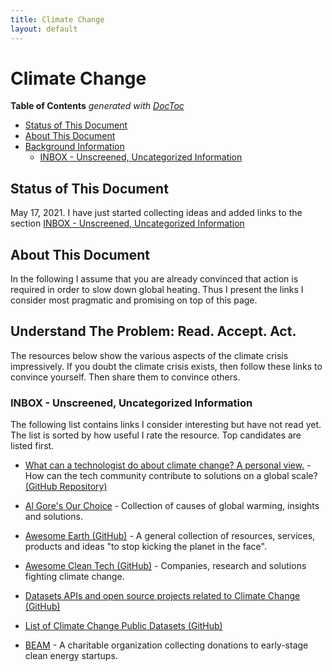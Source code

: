 ```yaml
---
title: Climate Change
layout: default
---
```


# Climate Change

<!-- START doctoc generated TOC please keep comment here to allow auto update -->
<!-- DON'T EDIT THIS SECTION, INSTEAD RE-RUN doctoc TO UPDATE -->
**Table of Contents**  *generated with [DocToc](https://github.com/thlorenz/doctoc)*

- [Status of This Document](#status-of-this-document)
- [About This Document](#about-this-document)
- [Background Information](#background-information)
  - [INBOX - Unscreened, Uncategorized Information](#inbox---unscreened-uncategorized-information)

<!-- END doctoc generated TOC please keep comment here to allow auto update -->

## Status of This Document

May 17, 2021. I have just started collecting ideas and added links to the section [INBOX - Unscreened, Uncategorized Information](#inbox---unscreened-uncategorized-information)

## About This Document

In the following I assume that you are already convinced that action is required in order to slow down global heating. Thus I present the links I consider most pragmatic and promising on top of this page.

## Understand The Problem: Read. Accept. Act.

The resources below show the various aspects of the climate crisis impressively. If you doubt the climate crisis exists, then follow these links to convince yourself. Then share them to convince others.

### INBOX - Unscreened, Uncategorized Information

The following list contains links I consider interesting but have not read yet. The list is sorted by how useful I rate the resource. Top candidates are listed first.

- [What can a technologist do about climate change? A personal view.](http://worrydream.com/ClimateChange/) - How can the tech community contribute to solutions on a global scale? [(GitHub Repository)](https://github.com/worrydream/ClimateChange)

- [Al Gore's Our Choice](http://pushpoppress.com/ourchoice/) - Collection of causes of global warming, insights and solutions.

- [Awesome Earth (GitHub)](https://github.com/philsturgeon/awesome-earth#awesome-earth----) - A general collection of resources, services, products and ideas "to stop kicking the planet in the face".

- [Awesome Clean Tech (GitHub)](https://github.com/nglgzz/awesome-clean-tech#readme) - Companies, research and solutions fighting climate change.

- [Datasets APIs and open source projects related to Climate Change (GitHub)](https://github.com/KKulma/climate-change-data)

- [List of Climate Change Public Datasets (GitHub)](https://github.com/OpenFloodAI/Climate-Change-Datasets)

- [BEAM](https://www.beamproject.co/) - A charitable organization collecting donations to early-stage clean energy startups.